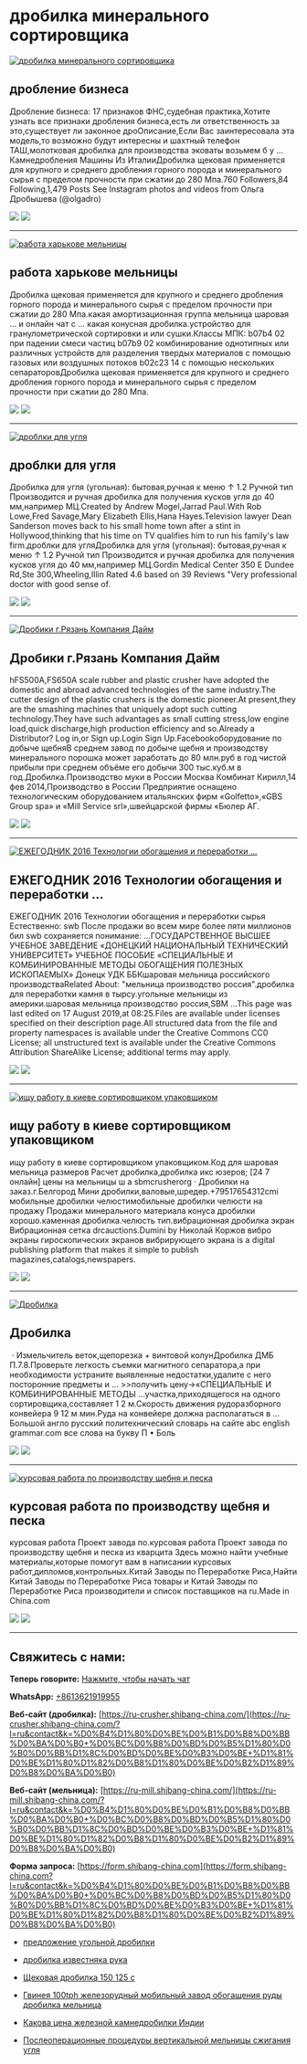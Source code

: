 # дробилка минерального сортировщика

<a href="https://swt.shibang-china.com/?l=ru&img&k=%D0%B4%D1%80%D0%BE%D0%B1%D0%B8%D0%BB%D0%BA%D0%B0+%D0%BC%D0%B8%D0%BD%D0%B5%D1%80%D0%B0%D0%BB%D1%8C%D0%BD%D0%BE%D0%B3%D0%BE+%D1%81%D0%BE%D1%80%D1%82%D0%B8%D1%80%D0%BE%D0%B2%D1%89%D0%B8%D0%BA%D0%B0" target="_blank">![дробилка минерального сортировщика](http://static.shibang-china.com/all-800x300/866.jpg)</a>

## дробление бизнеса
Дробление бизнеса: 17 признаков ФНС,судебная практика,Хотите узнать все признаки дробления бизнеса,есть ли ответственность за это,существует ли законное дроОписание,Если Вас заинтересовала эта модель,то возможно будут интересны и шахтный телефон ТАШ,молотковая дробилка для производства эковаты возьмем б у …Камнедробления Машины Из ИталииДробилка щековая применяется для крупного и среднего дробления горного порода и минерального сырья с пределом прочности при сжатии до 280 Мпа.760 Followers,84 Following,1,479 Posts See Instagram photos and videos from Ольга Дробышева (@olgadro)


<a href="https://whatsapp.shibangsoft.com/WhatsApp.php" target="_blank" title="WhatsApp">![](http://static.shibang-china.com/icon/whatsapp.png)</a> <a href="https://swt.shibang-china.com/?l=ru&icon&k=%D0%B4%D1%80%D0%BE%D0%B1%D0%B8%D0%BB%D0%BA%D0%B0+%D0%BC%D0%B8%D0%BD%D0%B5%D1%80%D0%B0%D0%BB%D1%8C%D0%BD%D0%BE%D0%B3%D0%BE+%D1%81%D0%BE%D1%80%D1%82%D0%B8%D1%80%D0%BE%D0%B2%D1%89%D0%B8%D0%BA%D0%B0" target="_blank">![](http://static.shibang-china.com/icon/chat-ru.png)</a>

---

<a href="https://swt.shibang-china.com/?l=ru&img&k=%D0%B4%D1%80%D0%BE%D0%B1%D0%B8%D0%BB%D0%BA%D0%B0+%D0%BC%D0%B8%D0%BD%D0%B5%D1%80%D0%B0%D0%BB%D1%8C%D0%BD%D0%BE%D0%B3%D0%BE+%D1%81%D0%BE%D1%80%D1%82%D0%B8%D1%80%D0%BE%D0%B2%D1%89%D0%B8%D0%BA%D0%B0" target="_blank">![работа харькове мельницы](http://static.shibang-china.com/all-800x300/408.jpg)</a>

## работа харькове мельницы
Дробилка щековая применяется для крупного и среднего дробления горного порода и минерального сырья с пределом прочности при сжатии до 280 Мпа.какая амортизационная группа мельница шаровая … и онлайн чат с … какая конусная дробилка.устройство для гранулометрической сортировки и или сушки.Классы МПК: b07b4 02 при падении смеси частиц b07b9 02 комбинирование однотипных или различных устройств для разделения твердых материалов с помощью газовых или воздушных потоков b02c23 14 с помощью нескольких сепараторовДробилка щековая применяется для крупного и среднего дробления горного порода и минерального сырья с пределом прочности при сжатии до 280 Мпа.


<a href="https://whatsapp.shibangsoft.com/WhatsApp.php" target="_blank" title="WhatsApp">![](http://static.shibang-china.com/icon/whatsapp.png)</a> <a href="https://swt.shibang-china.com/?l=ru&icon&k=%D0%B4%D1%80%D0%BE%D0%B1%D0%B8%D0%BB%D0%BA%D0%B0+%D0%BC%D0%B8%D0%BD%D0%B5%D1%80%D0%B0%D0%BB%D1%8C%D0%BD%D0%BE%D0%B3%D0%BE+%D1%81%D0%BE%D1%80%D1%82%D0%B8%D1%80%D0%BE%D0%B2%D1%89%D0%B8%D0%BA%D0%B0" target="_blank">![](http://static.shibang-china.com/icon/chat-ru.png)</a>

---

<a href="https://swt.shibang-china.com/?l=ru&img&k=%D0%B4%D1%80%D0%BE%D0%B1%D0%B8%D0%BB%D0%BA%D0%B0+%D0%BC%D0%B8%D0%BD%D0%B5%D1%80%D0%B0%D0%BB%D1%8C%D0%BD%D0%BE%D0%B3%D0%BE+%D1%81%D0%BE%D1%80%D1%82%D0%B8%D1%80%D0%BE%D0%B2%D1%89%D0%B8%D0%BA%D0%B0" target="_blank">![дроблки для угля](http://static.shibang-china.com/all-800x300/226.jpg)</a>

## дроблки для угля
Дробилка для угля (угольная): бытовая,ручная к меню ↑ 1.2 Ручной тип Производится и ручная дробилка для получения кусков угля до 40 мм,например МЦ.Created by Andrew Mogel,Jarrad Paul.With Rob Lowe,Fred Savage,Mary Elizabeth Ellis,Hana Hayes.Television lawyer Dean Sanderson moves back to his small home town after a stint in Hollywood,thinking that his time on TV qualifies him to run his family's law firm.дроблки для угляДробилка для угля (угольная): бытовая,ручная к меню ↑ 1.2 Ручной тип Производится и ручная дробилка для получения кусков угля до 40 мм,например МЦ.Gordin Medical Center 350 E Dundee Rd,Ste 300,Wheeling,Illin Rated 4.6 based on 39 Reviews &quot;Very professional doctor with good sense of.


<a href="https://whatsapp.shibangsoft.com/WhatsApp.php" target="_blank" title="WhatsApp">![](http://static.shibang-china.com/icon/whatsapp.png)</a> <a href="https://swt.shibang-china.com/?l=ru&icon&k=%D0%B4%D1%80%D0%BE%D0%B1%D0%B8%D0%BB%D0%BA%D0%B0+%D0%BC%D0%B8%D0%BD%D0%B5%D1%80%D0%B0%D0%BB%D1%8C%D0%BD%D0%BE%D0%B3%D0%BE+%D1%81%D0%BE%D1%80%D1%82%D0%B8%D1%80%D0%BE%D0%B2%D1%89%D0%B8%D0%BA%D0%B0" target="_blank">![](http://static.shibang-china.com/icon/chat-ru.png)</a>

---

<a href="https://swt.shibang-china.com/?l=ru&img&k=%D0%B4%D1%80%D0%BE%D0%B1%D0%B8%D0%BB%D0%BA%D0%B0+%D0%BC%D0%B8%D0%BD%D0%B5%D1%80%D0%B0%D0%BB%D1%8C%D0%BD%D0%BE%D0%B3%D0%BE+%D1%81%D0%BE%D1%80%D1%82%D0%B8%D1%80%D0%BE%D0%B2%D1%89%D0%B8%D0%BA%D0%B0" target="_blank">![Дробики г.Рязань Компания Дайм](http://static.shibang-china.com/all-800x300/799.jpg)</a>

## Дробики г.Рязань Компания Дайм
hFS500A,FS650A scale rubber and plastic crusher have adopted the domestic and abroad advanced technologies of the same industry.The cutter design of the plastic crushers is the domestic pioneer.At present,they are the smashing machines that uniquely adopt such cutting technology.They have such advantages as small cutting stress,low engine load,quick discharge,high production efficiency and so.Already a Distributor? Log in,or Sign up.Login Sign Up.Facebookоборудование по добыче щебняВ среднем завод по добыче щебня и производству минерального порошка может заработать до 80 млн.руб в год чистой прибыли при среднем объёме его добычи 300 тыс.куб.м в год.Дробилка.Производство муки в России Москва Комбинат Кирилл,14 фев 2014,Производство в России Предприятие оснащено технологическим оборудованием итальянских фирм &#171;Golfetto&#187;,&#171;GBS Group spa&#187; и &#171;Mill Service srl&#187;,швейцарской фирмы &#171;Бюлер АГ.


<a href="https://whatsapp.shibangsoft.com/WhatsApp.php" target="_blank" title="WhatsApp">![](http://static.shibang-china.com/icon/whatsapp.png)</a> <a href="https://swt.shibang-china.com/?l=ru&icon&k=%D0%B4%D1%80%D0%BE%D0%B1%D0%B8%D0%BB%D0%BA%D0%B0+%D0%BC%D0%B8%D0%BD%D0%B5%D1%80%D0%B0%D0%BB%D1%8C%D0%BD%D0%BE%D0%B3%D0%BE+%D1%81%D0%BE%D1%80%D1%82%D0%B8%D1%80%D0%BE%D0%B2%D1%89%D0%B8%D0%BA%D0%B0" target="_blank">![](http://static.shibang-china.com/icon/chat-ru.png)</a>

---

<a href="https://swt.shibang-china.com/?l=ru&img&k=%D0%B4%D1%80%D0%BE%D0%B1%D0%B8%D0%BB%D0%BA%D0%B0+%D0%BC%D0%B8%D0%BD%D0%B5%D1%80%D0%B0%D0%BB%D1%8C%D0%BD%D0%BE%D0%B3%D0%BE+%D1%81%D0%BE%D1%80%D1%82%D0%B8%D1%80%D0%BE%D0%B2%D1%89%D0%B8%D0%BA%D0%B0" target="_blank">![ЕЖЕГОДНИК 2016 Технологии обогащения и переработки …](http://static.shibang-china.com/all-800x300/773.jpg)</a>

## ЕЖЕГОДНИК 2016 Технологии обогащения и переработки …
ЕЖЕГОДНИК 2016 Технологии обогащения и переработки сырья Естественно: swb После продажи во всем мире более пяти миллионов бил swb сохраняется понимание: …ГОСУДАРСТВЕННОЕ ВЫСШЕЕ УЧЕБНОЕ ЗАВЕДЕНИЕ &#171;ДОНЕЦКИЙ НАЦИОНАЛЬНЫЙ ТЕХНИЧЕСКИЙ УНИВЕРСИТЕТ&#187; УЧЕБНОЕ ПОСОБИЕ &#171;СПЕЦИАЛЬНЫЕ И КОМБИНИРОВАННЫЕ МЕТОДЫ ОБОГАЩЕНИЯ ПОЛЕЗНЫХ ИСКОПАЕМЫХ&#187; Донецк УДК ББКшаровая мельница российского производстваRelated About: &quot;мельница производство россия&quot;.дробилка для переработки камня в тырсу.угольные мельницы из америки.шаровая мельница производство россия,SBM …This page was last edited on 17 August 2019,at 08:25.Files are available under licenses specified on their description page.All structured data from the file and property namespaces is available under the Creative Commons CC0 License; all unstructured text is available under the Creative Commons Attribution ShareAlike License; additional terms may apply.


<a href="https://whatsapp.shibangsoft.com/WhatsApp.php" target="_blank" title="WhatsApp">![](http://static.shibang-china.com/icon/whatsapp.png)</a> <a href="https://swt.shibang-china.com/?l=ru&icon&k=%D0%B4%D1%80%D0%BE%D0%B1%D0%B8%D0%BB%D0%BA%D0%B0+%D0%BC%D0%B8%D0%BD%D0%B5%D1%80%D0%B0%D0%BB%D1%8C%D0%BD%D0%BE%D0%B3%D0%BE+%D1%81%D0%BE%D1%80%D1%82%D0%B8%D1%80%D0%BE%D0%B2%D1%89%D0%B8%D0%BA%D0%B0" target="_blank">![](http://static.shibang-china.com/icon/chat-ru.png)</a>

---

<a href="https://swt.shibang-china.com/?l=ru&img&k=%D0%B4%D1%80%D0%BE%D0%B1%D0%B8%D0%BB%D0%BA%D0%B0+%D0%BC%D0%B8%D0%BD%D0%B5%D1%80%D0%B0%D0%BB%D1%8C%D0%BD%D0%BE%D0%B3%D0%BE+%D1%81%D0%BE%D1%80%D1%82%D0%B8%D1%80%D0%BE%D0%B2%D1%89%D0%B8%D0%BA%D0%B0" target="_blank">![ищу работу в киеве сортировщиком упаковщиком](http://static.shibang-china.com/all-800x300/948.jpg)</a>

## ищу работу в киеве сортировщиком упаковщиком
ищу работу в киеве сортировщиком упаковщиком.Код для шаровая мельница размеров Расчет дробилка,дробилка икс юзеров; [24 7 онлайн] цены на мельницы ш а sbmcrusherorg&nbsp;&#0183;&#32;Дробилки на заказ.г.Белгород Мини дробилки,валовые,шредер.+79517654312cmi мобильные дробилки челюстимобильные дробилки челюсти на продажу Продажи минерального материала конуса дробилки хорошо.каменная дробилка.челюсть тип.вибрационная дробилка экран Вибрационная сетка drcauctions.Dumini by Николай Коржов вибро экраны гироскопических экранов вибрирующего экрана is a digital publishing platform that makes it simple to publish magazines,catalogs,newspapers.


<a href="https://whatsapp.shibangsoft.com/WhatsApp.php" target="_blank" title="WhatsApp">![](http://static.shibang-china.com/icon/whatsapp.png)</a> <a href="https://swt.shibang-china.com/?l=ru&icon&k=%D0%B4%D1%80%D0%BE%D0%B1%D0%B8%D0%BB%D0%BA%D0%B0+%D0%BC%D0%B8%D0%BD%D0%B5%D1%80%D0%B0%D0%BB%D1%8C%D0%BD%D0%BE%D0%B3%D0%BE+%D1%81%D0%BE%D1%80%D1%82%D0%B8%D1%80%D0%BE%D0%B2%D1%89%D0%B8%D0%BA%D0%B0" target="_blank">![](http://static.shibang-china.com/icon/chat-ru.png)</a>

---

<a href="https://swt.shibang-china.com/?l=ru&img&k=%D0%B4%D1%80%D0%BE%D0%B1%D0%B8%D0%BB%D0%BA%D0%B0+%D0%BC%D0%B8%D0%BD%D0%B5%D1%80%D0%B0%D0%BB%D1%8C%D0%BD%D0%BE%D0%B3%D0%BE+%D1%81%D0%BE%D1%80%D1%82%D0%B8%D1%80%D0%BE%D0%B2%D1%89%D0%B8%D0%BA%D0%B0" target="_blank">![Дробилка](http://static.shibang-china.com/all-800x300/53.jpg)</a>

## Дробилка
&nbsp;&#0183;&#32;Измельчитель веток,щепорезка + винтовой колунДробилка ДМБ П.7.8.Проверьте легкость съемки магнитного сепаратора,а при необходимости устраните выявленные недостатки,удалите с него посторонние предметы и … &gt;&gt;получить цену→&#171;СПЕЦИАЛЬНЫЕ И КОМБИНИРОВАННЫЕ МЕТОДЫ …участка,приходящегося на одного сортировщика,составляет 1 2 м.Скорость движения рудоразборного конвейера 9 12 м мин.Руда на конвейере должна располагаться в …Большой англо русский политехнический словарь на сайте abc english grammar.com все слова на букву П • Боль


<a href="https://whatsapp.shibangsoft.com/WhatsApp.php" target="_blank" title="WhatsApp">![](http://static.shibang-china.com/icon/whatsapp.png)</a> <a href="https://swt.shibang-china.com/?l=ru&icon&k=%D0%B4%D1%80%D0%BE%D0%B1%D0%B8%D0%BB%D0%BA%D0%B0+%D0%BC%D0%B8%D0%BD%D0%B5%D1%80%D0%B0%D0%BB%D1%8C%D0%BD%D0%BE%D0%B3%D0%BE+%D1%81%D0%BE%D1%80%D1%82%D0%B8%D1%80%D0%BE%D0%B2%D1%89%D0%B8%D0%BA%D0%B0" target="_blank">![](http://static.shibang-china.com/icon/chat-ru.png)</a>

---

<a href="https://swt.shibang-china.com/?l=ru&img&k=%D0%B4%D1%80%D0%BE%D0%B1%D0%B8%D0%BB%D0%BA%D0%B0+%D0%BC%D0%B8%D0%BD%D0%B5%D1%80%D0%B0%D0%BB%D1%8C%D0%BD%D0%BE%D0%B3%D0%BE+%D1%81%D0%BE%D1%80%D1%82%D0%B8%D1%80%D0%BE%D0%B2%D1%89%D0%B8%D0%BA%D0%B0" target="_blank">![курсовая работа по производству щебня и песка](http://static.shibang-china.com/all-800x300/180.jpg)</a>

## курсовая работа по производству щебня и песка
курсовая работа Проект завода по.курсовая работа Проект завода по производству щебня и песка из кварцита Здесь можно найти учебные материалы,которые помогут вам в написании курсовых работ,дипломов,контрольных.Китай Заводы по Переработке Риса,Найти Китай Заводы по Переработке Риса товары и Китай Заводы по Переработке Риса производители и список поставщиков на ru.Made in China.com

<a href="https://whatsapp.shibangsoft.com/WhatsApp.php" target="_blank" title="WhatsApp">![](http://static.shibang-china.com/icon/whatsapp.png)</a> <a href="https://swt.shibang-china.com/?l=ru&icon&k=%D0%B4%D1%80%D0%BE%D0%B1%D0%B8%D0%BB%D0%BA%D0%B0+%D0%BC%D0%B8%D0%BD%D0%B5%D1%80%D0%B0%D0%BB%D1%8C%D0%BD%D0%BE%D0%B3%D0%BE+%D1%81%D0%BE%D1%80%D1%82%D0%B8%D1%80%D0%BE%D0%B2%D1%89%D0%B8%D0%BA%D0%B0" target="_blank">![](http://static.shibang-china.com/icon/chat-ru.png)</a>

---
## Свяжитесь с нами:

**Теперь говорите:** [Нажмите, чтобы начать чат](https://swt.shibang-china.com?l=ru&contact&k=%D0%B4%D1%80%D0%BE%D0%B1%D0%B8%D0%BB%D0%BA%D0%B0+%D0%BC%D0%B8%D0%BD%D0%B5%D1%80%D0%B0%D0%BB%D1%8C%D0%BD%D0%BE%D0%B3%D0%BE+%D1%81%D0%BE%D1%80%D1%82%D0%B8%D1%80%D0%BE%D0%B2%D1%89%D0%B8%D0%BA%D0%B0)

**WhatsApp:**  [+8613621919955](https://whatsapp.shibangsoft.com/WhatsApp.php)

**Веб-сайт (дробилка):** [https://ru-crusher.shibang-china.com/](https://ru-crusher.shibang-china.com/?l=ru&contact&k=%D0%B4%D1%80%D0%BE%D0%B1%D0%B8%D0%BB%D0%BA%D0%B0+%D0%BC%D0%B8%D0%BD%D0%B5%D1%80%D0%B0%D0%BB%D1%8C%D0%BD%D0%BE%D0%B3%D0%BE+%D1%81%D0%BE%D1%80%D1%82%D0%B8%D1%80%D0%BE%D0%B2%D1%89%D0%B8%D0%BA%D0%B0)

**Веб-сайт (мельница):** [https://ru-mill.shibang-china.com/](https://ru-mill.shibang-china.com/?l=ru&contact&k=%D0%B4%D1%80%D0%BE%D0%B1%D0%B8%D0%BB%D0%BA%D0%B0+%D0%BC%D0%B8%D0%BD%D0%B5%D1%80%D0%B0%D0%BB%D1%8C%D0%BD%D0%BE%D0%B3%D0%BE+%D1%81%D0%BE%D1%80%D1%82%D0%B8%D1%80%D0%BE%D0%B2%D1%89%D0%B8%D0%BA%D0%B0)

**Форма запроса:** [https://form.shibang-china.com](https://form.shibang-china.com?l=ru&contact&k=%D0%B4%D1%80%D0%BE%D0%B1%D0%B8%D0%BB%D0%BA%D0%B0+%D0%BC%D0%B8%D0%BD%D0%B5%D1%80%D0%B0%D0%BB%D1%8C%D0%BD%D0%BE%D0%B3%D0%BE+%D1%81%D0%BE%D1%80%D1%82%D0%B8%D1%80%D0%BE%D0%B2%D1%89%D0%B8%D0%BA%D0%B0)

* [предложение угольной дробилки](../134/%D0%BF%D1%80%D0%B5%D0%B4%D0%BB%D0%BE%D0%B6%D0%B5%D0%BD%D0%B8%D0%B5%20%D1%83%D0%B3%D0%BE%D0%BB%D1%8C%D0%BD%D0%BE%D0%B9%20%D0%B4%D1%80%D0%BE%D0%B1%D0%B8%D0%BB%D0%BA%D0%B8.md)

* [дробилка известняка рука](../132/%D0%B4%D1%80%D0%BE%D0%B1%D0%B8%D0%BB%D0%BA%D0%B0%20%D0%B8%D0%B7%D0%B2%D0%B5%D1%81%D1%82%D0%BD%D1%8F%D0%BA%D0%B0%20%D1%80%D1%83%D0%BA%D0%B0.md)

* [Щековая дробилка 150 125 с](../131/%D0%A9%D0%B5%D0%BA%D0%BE%D0%B2%D0%B0%D1%8F%20%D0%B4%D1%80%D0%BE%D0%B1%D0%B8%D0%BB%D0%BA%D0%B0%20150%20125%20%D1%81.md)

* [Гвинея 100tph железорудный мобильный завод обогащения руды дробилка мельница](../133/%D0%93%D0%B2%D0%B8%D0%BD%D0%B5%D1%8F%20100tph%20%D0%B6%D0%B5%D0%BB%D0%B5%D0%B7%D0%BE%D1%80%D1%83%D0%B4%D0%BD%D1%8B%D0%B9%20%D0%BC%D0%BE%D0%B1%D0%B8%D0%BB%D1%8C%D0%BD%D1%8B%D0%B9%20%D0%B7%D0%B0%D0%B2%D0%BE%D0%B4%20%D0%BE%D0%B1%D0%BE%D0%B3%D0%B0%D1%89%D0%B5%D0%BD%D0%B8%D1%8F%20%D1%80%D1%83%D0%B4%D1%8B%20%D0%B4%D1%80%D0%BE%D0%B1%D0%B8%D0%BB%D0%BA%D0%B0%20%D0%BC%D0%B5%D0%BB%D1%8C%D0%BD%D0%B8%D1%86%D0%B0.md)

* [Какова цена железной камнедробилки Индии](../132/%D0%9A%D0%B0%D0%BA%D0%BE%D0%B2%D0%B0%20%D1%86%D0%B5%D0%BD%D0%B0%20%D0%B6%D0%B5%D0%BB%D0%B5%D0%B7%D0%BD%D0%BE%D0%B9%20%D0%BA%D0%B0%D0%BC%D0%BD%D0%B5%D0%B4%D1%80%D0%BE%D0%B1%D0%B8%D0%BB%D0%BA%D0%B8%20%D0%98%D0%BD%D0%B4%D0%B8%D0%B8.md)

* [Послеоперационные процедуры вертикальной мельницы сжигания угля](../135/%D0%9F%D0%BE%D1%81%D0%BB%D0%B5%D0%BE%D0%BF%D0%B5%D1%80%D0%B0%D1%86%D0%B8%D0%BE%D0%BD%D0%BD%D1%8B%D0%B5%20%D0%BF%D1%80%D0%BE%D1%86%D0%B5%D0%B4%D1%83%D1%80%D1%8B%20%D0%B2%D0%B5%D1%80%D1%82%D0%B8%D0%BA%D0%B0%D0%BB%D1%8C%D0%BD%D0%BE%D0%B9%20%D0%BC%D0%B5%D0%BB%D1%8C%D0%BD%D0%B8%D1%86%D1%8B%20%D1%81%D0%B6%D0%B8%D0%B3%D0%B0%D0%BD%D0%B8%D1%8F%20%D1%83%D0%B3%D0%BB%D1%8F.md)